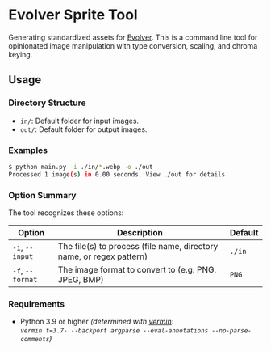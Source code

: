# Evolver Sprite Tool

Generating standardized assets for [Evolver](https://github.com/marm00/evolver).
This is a command line tool for opinionated image manipulation with type conversion, scaling, and chroma keying.

## Usage

### Directory Structure

- `in/`: Default folder for input images.
- `out/`: Default folder for output images.

### Examples

```sh
$ python main.py -i ./in/*.webp -o ./out
Processed 1 image(s) in 0.00 seconds. View ./out for details.
```

### Option Summary

The tool recognizes these options:

| Option | Description | Default |
| --- | --- | --- |
| `-i`, `--input` | The file(s) to process (file name, directory name, or regex pattern) | `./in` |
| `-f`, `--format` | The image format to convert to (e.g. PNG, JPEG, BMP) | `PNG` |

### Requirements

- Python 3.9 or higher *(determined with [vermin](https://github.com/netromdk/vermin):  
`vermin t=3.7- --backport argparse --eval-annotations --no-parse-comments`)*
